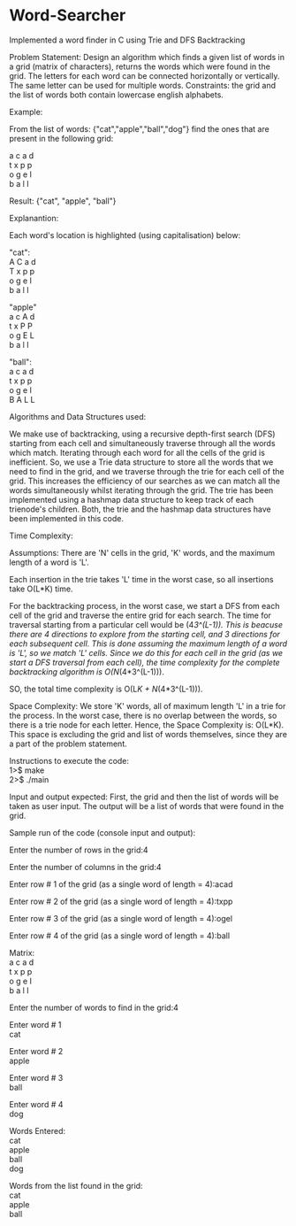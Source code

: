 # Word-Searcher
Implemented a word finder in C using Trie and DFS Backtracking

Problem Statement:
Design an algorithm which finds a given list of words in a grid (matrix of characters), returns the words which were found in the grid.
The letters for each word can be connected horizontally or vertically. The same letter can be used for multiple words.
Constraints: the grid and the list of words both contain lowercase english alphabets.



Example:

From the list of words: {"cat","apple","ball","dog"} find the ones that are present in the following grid:

a c a d  
t x p p  
o g e l  
b a l l  

Result: {"cat", "apple", "ball"}  

Explanantion:  

Each word's location is highlighted (using capitalisation) below:  

"cat":  
A C a d  
T x p p  
o g e l  
b a l l  

"apple"  
a c A d  
t x P P  
o g E L  
b a l l  

"ball":  
a c a d  
t x p p  
o g e l  
B A L L  




Algorithms and Data Structures used:  

We make use of backtracking, using a recursive depth-first search (DFS) starting from each cell and simultaneously traverse through all the words which match. Iterating through each word for all the cells of the grid is inefficient.
So, we use a Trie data structure to store all the words that we need to find in the grid, and we traverse through the trie for each cell of the grid.
This increases the efficiency of our searches as we can match all the words simultaneously whilst iterating through the grid.
The trie has been implemented using a hashmap data structure to keep track of each trienode's children. Both, the trie and the hashmap data structures have been implemented in this code.



Time Complexity:

Assumptions: There are 'N' cells in the grid, 'K' words, and the maximum length of a word is 'L'.

Each insertion in the trie takes 'L' time in the worst case, so all insertions take O(L*K) time.

For the backtracking process, in the worst case, we start a DFS from each cell of the grid and traverse the entire grid for each search.
The time for traversal starting from a particular cell would be (4*3^(L-1)). This is beacuse there are 4 directions to explore from the starting cell, and 3 directions for each subsequent cell. This is done assuming the maximum length of a word is 'L', so we match 'L' cells.
Since we do this for each cell in the grid (as we start a DFS traversal from each cell), the time complexity for the complete backtracking algorithm is O(N*(4*3^(L-1))).

SO, the total time complexity is O(L*K + N*(4*3^(L-1))).



Space Complexity:
We store 'K' words, all of maximum length 'L' in a trie for the process. In the worst case, there is no overlap between the words, so there is a trie node for each letter. Hence, the Space Complexity is:
O(L*K).
This space is excluding the grid and list of words themselves, since they are a part of the problem statement.


Instructions to execute the code:  
1>$ make  
2>$ ./main  


Input and output expected:
First, the grid and then the list of words will be taken as user input. The output will be a list of words that were found in the grid.




Sample run of the code (console input and output):



Enter the number of rows in the grid:4  

Enter the number of columns in the grid:4  

Enter row # 1 of the grid (as a single word of length = 4):acad  

Enter row # 2 of the grid (as a single word of length = 4):txpp  

Enter row # 3 of the grid (as a single word of length = 4):ogel  

Enter row # 4 of the grid (as a single word of length = 4):ball  

Matrix:  
a c a d  
t x p p  
o g e l  
b a l l  

Enter the number of words to find in the grid:4  

Enter word # 1  
cat  

Enter word # 2  
apple  

Enter word # 3  
ball  

Enter word # 4  
dog  

Words Entered:  
cat  
apple  
ball  
dog  

Words from the list found in the grid:  
cat  
apple  
ball  
